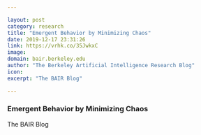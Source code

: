 ```yaml
---

layout: post
category: research
title: "Emergent Behavior by Minimizing Chaos"
date: 2019-12-17 23:31:26
link: https://vrhk.co/35JwkxC
image: 
domain: bair.berkeley.edu
author: "The Berkeley Artificial Intelligence Research Blog"
icon: 
excerpt: "The BAIR Blog"

---
```


### Emergent Behavior by Minimizing Chaos

The BAIR Blog